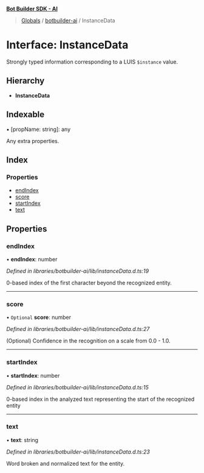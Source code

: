 **[Bot Builder SDK - AI](../README.md)**

> [Globals](undefined) / [botbuilder-ai](../README.md) / InstanceData

# Interface: InstanceData

Strongly typed information corresponding to a LUIS `$instance` value.

## Hierarchy

* **InstanceData**

## Indexable

▪ [propName: string]: any

Any extra properties.

## Index

### Properties

* [endIndex](botbuilder_ai.instancedata.md#endindex)
* [score](botbuilder_ai.instancedata.md#score)
* [startIndex](botbuilder_ai.instancedata.md#startindex)
* [text](botbuilder_ai.instancedata.md#text)

## Properties

### endIndex

•  **endIndex**: number

*Defined in libraries/botbuilder-ai/lib/instanceData.d.ts:19*

 0-based index of the first character beyond the recognized entity.

___

### score

• `Optional` **score**: number

*Defined in libraries/botbuilder-ai/lib/instanceData.d.ts:27*

(Optional) Confidence in the recognition on a scale from 0.0 - 1.0.

___

### startIndex

•  **startIndex**: number

*Defined in libraries/botbuilder-ai/lib/instanceData.d.ts:15*

0-based index in the analyzed text representing the start of the recognized entity

___

### text

•  **text**: string

*Defined in libraries/botbuilder-ai/lib/instanceData.d.ts:23*

Word broken and normalized text for the entity.
